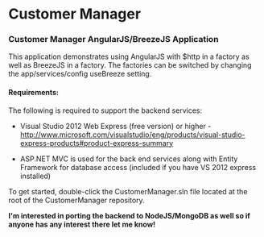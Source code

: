﻿Customer Manager
===============

### Customer Manager AngularJS/BreezeJS Application

This application demonstrates using AngularJS with $http in a factory as well as BreezeJS in a factory. The factories can be switched by changing the app/services/config useBreeze setting.

#### Requirements:

The following is required to support the backend services:

* Visual Studio 2012 Web Express (free version) or higher - http://www.microsoft.com/visualstudio/eng/products/visual-studio-express-products#product-express-summary

* ASP.NET MVC is used for the back end services along with Entity Framework for database access (included if you have VS 2012 express installed)

To get started, double-click the CustomerManager.sln file located at the root of the CustomerManager repository. 


**I'm interested in porting the backend to NodeJS/MongoDB as well so if anyone has any interest there let me know!**

